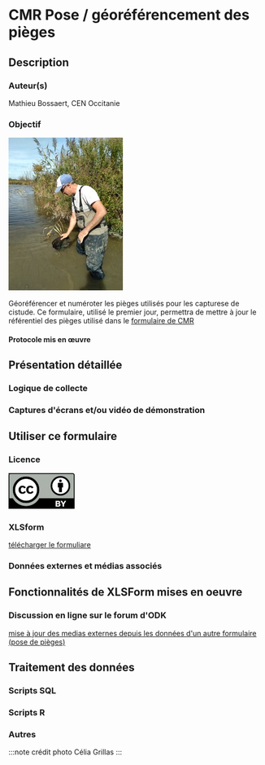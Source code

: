 # CMR Pose / géoréférencement des pièges
## Description
### Auteur(s)
Mathieu Bossaert, CEN Occitanie
### Objectif
![pose de nasse](..//fichiers/cmr_cistude_emyde/images/Olivier_nasses_cgrillas.jpg)

Géoréférencer et numéroter les pièges utilisés pour les capturese de cistude.
Ce formulaire, utilisé le premier jour, permettra de mettre à jour le référentiel des pièges utilisé dans le [formulaire de CMR](cmr_tortues.md)
#### Protocole mis en œuvre
## Présentation détaillée
### Logique de collecte
### Captures d'écrans et/ou vidéo de démonstration
## Utiliser ce formulaire
### Licence
[![CC-BY](../fichiers/by.png)]((https://creativecommons.org/licenses/by/2.0/fr/))
### XLSform
[télécharger le formuliare](../fichiers/cmr_pose_pieges/CMR_Cistude_pose_pieges.xlsx)
### Données externes et médias associés
## Fonctionnalités de XLSForm mises en oeuvre
### Discussion en ligne sur le forum d'ODK
[mise à jour des medias externes depuis les données d'un autre formulaire (pose de pièges)](https://forum.getodk.org/t/updating-external-datasets-from-another-forms-submissions-data-from-within-a-postgresql-database/37596)
## Traitement des données
### Scripts SQL
### Scripts R
### Autres
:::note crédit photo
Célia Grillas
:::